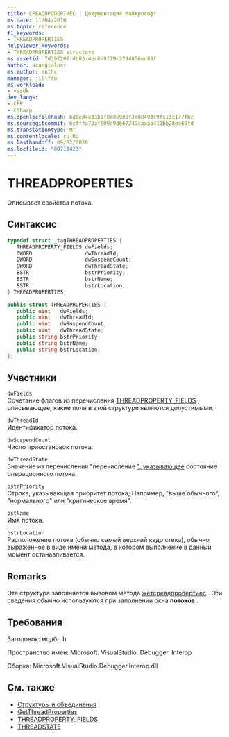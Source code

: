 ```yaml
---
title: СРЕАДПРОПЕРТИЕС | Документация Майкрософт
ms.date: 11/04/2016
ms.topic: reference
f1_keywords:
- THREADPROPERTIES
helpviewer_keywords:
- THREADPROPERTIES structure
ms.assetid: 7d397207-db03-4ec0-9f79-3794056ed89f
author: acangialosi
ms.author: anthc
manager: jillfra
ms.workload:
- vssdk
dev_langs:
- CPP
- CSharp
ms.openlocfilehash: bd0ed4e33b1f8e0e905f3c88493c9f513c177fbc
ms.sourcegitcommit: 6cfffa72af599a9d667249caaaa411bb28ea69fd
ms.translationtype: MT
ms.contentlocale: ru-RU
ms.lasthandoff: 09/02/2020
ms.locfileid: "80713423"
---
```

# <a name="threadproperties"></a>THREADPROPERTIES
Описывает свойства потока.

## <a name="syntax"></a>Синтаксис

```cpp
typedef struct _tagTHREADPROPERTIES { 
   THREADPROPERTY_FIELDS dwFields;
   DWORD                 dwThreadId;
   DWORD                 dwSuspendCount;
   DWORD                 dwThreadState;
   BSTR                  bstrPriority;
   BSTR                  bstrName;
   BSTR                  bstrLocation;
} THREADPROPERTIES;
```

```csharp
public struct THREADPROPERTIES { 
   public uint   dwFields;
   public uint   dwThreadId;
   public uint   dwSuspendCount;
   public uint   dwThreadState;
   public string bstrPriority;
   public string bstrName;
   public string bstrLocation;
};
```

## <a name="members"></a>Участники
 `dwFields`\
 Сочетание флагов из перечисления [THREADPROPERTY_FIELDS](../../../extensibility/debugger/reference/threadproperty-fields.md) , описывающее, какие поля в этой структуре являются допустимыми.

 `dwThreadId`\
 Идентификатор потока.

 `dwSuspendCount`\
 Число приостановок потока.

 `dwThreadState`\
 Значение из перечисления "перечисление [", указывающее](../../../extensibility/debugger/reference/threadstate.md) состояние операционного потока.

 `bstrPriority`\
 Строка, указывающая приоритет потока; Например, "выше обычного", "нормального" или "критическое время".

 `bstName`\
 Имя потока.

 `bstrLocation`\
 Расположение потока (обычно самый верхний кадр стека), обычно выраженное в виде имени метода, в котором выполнение в данный момент останавливается.

## <a name="remarks"></a>Remarks
 Эта структура заполняется вызовом метода [жетсреадпропертиес](../../../extensibility/debugger/reference/idebugthread2-getthreadproperties.md) . Эти сведения обычно используются при заполнении окна **потоков** .

## <a name="requirements"></a>Требования
 Заголовок: мсдбг. h

 Пространство имен: Microsoft. VisualStudio. Debugger. Interop

 Сборка: Microsoft.VisualStudio.Debugger.Interop.dll

## <a name="see-also"></a>См. также
- [Структуры и объединения](../../../extensibility/debugger/reference/structures-and-unions.md)
- [GetThreadProperties](../../../extensibility/debugger/reference/idebugthread2-getthreadproperties.md)
- [THREADPROPERTY_FIELDS](../../../extensibility/debugger/reference/threadproperty-fields.md)
- [THREADSTATE](../../../extensibility/debugger/reference/threadstate.md)
